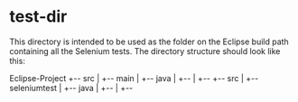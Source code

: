 # test-dir
This directory is intended to be used as the folder on the Eclipse build path containing all the Selenium tests.
The directory structure should look like this:


Eclipse-Project
+-- src
|   +-- main
|       +-- java
|           +-- <packages>
|               +-- <Java files>
+-- src
|   +-- seleniumtest
|       +-- java
|           +-- <packages>
|               +-- <Selenium Tests>